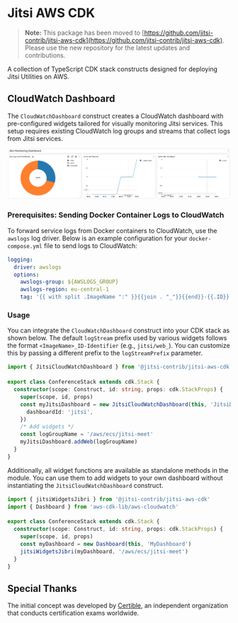 # Jitsi AWS CDK

> **Note:** This package has been moved to [https://github.com/jitsi-contrib/jitsi-aws-cdk](https://github.com/jitsi-contrib/jitsi-aws-cdk). Please use the new repository for the latest updates and contributions.

A collection of TypeScript CDK stack constructs designed for deploying Jitsi Utilities on AWS.

## CloudWatch Dashboard

The `CloudWatchDashboard` construct creates a CloudWatch dashboard with pre-configured widgets tailored for visually monitoring Jitsi services. This setup requires existing CloudWatch log groups and streams that collect logs from Jitsi services.

![Jibri Example Dashboard](/examples/images/dashboard-jibri.png)

### Prerequisites: Sending Docker Container Logs to CloudWatch

To forward service logs from Docker containers to CloudWatch, use the `awslogs` log driver. Below is an example configuration for your `docker-compose.yml` file to send logs to CloudWatch:

```yaml
logging:
  driver: awslogs
  options:
    awslogs-group: ${AWSLOGS_GROUP}
    awslogs-region: eu-central-1
    tag: '{{ with split .ImageName ":" }}{{join . "_"}}{{end}}-{{.ID}}'
```

### Usage

You can integrate the `CloudWatchDashboard` construct into your CDK stack as shown below. The default `logStream` prefix used by various widgets follows the format `<ImageName>_ID-Identifier` (e.g., `jitsi/web_`). You can customize this by passing a different prefix to the `logStreamPrefix` parameter.

```typescript
import { JitsiCloudWatchDashboard } from '@jitsi-contrib/jitsi-aws-cdk'

export class ConferenceStack extends cdk.Stack {
  constructor(scope: Construct, id: string, props: cdk.StackProps) {
    super(scope, id, props)
    const myJitsiDashboard = new JitsiCloudWatchDashboard(this, 'JitsiDashboard', {
      dashboardId: 'jitsi',
    })
    /* Add widgets */
    const logGroupName = '/aws/ecs/jitsi-meet'
    myJitsiDashboard.addWeb(logGroupName)
  }
}
```

Additionally, all widget functions are available as standalone methods in the module. You can use them to add widgets to your own dashboard without instantiating the `JitsiCloudWatchDashboard` construct.

```typescript
import { jitsiWidgetsJibri } from '@jitsi-contrib/jitsi-aws-cdk'
import { Dashboard } from 'aws-cdk-lib/aws-cloudwatch'

export class ConferenceStack extends cdk.Stack {
  constructor(scope: Construct, id: string, props: cdk.StackProps) {
    super(scope, id, props)
    const myDashboard = new Dashboard(this, 'MyDashboard')
    jitsiWidgetsJibri(myDashboard, '/aws/ecs/jitsi-meet')
  }
}
```

## Special Thanks

The initial concept was developed by [Certible](https://www.certible.com/), an independent organization that conducts certification exams worldwide.
